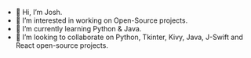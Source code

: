 - 👋 Hi, I’m Josh.
- 👀 I’m interested in working on Open-Source projects.
- 🌱 I’m currently learning Python & Java.
- 💞️ I’m looking to collaborate on Python, Tkinter, Kivy, Java, J-Swift and React open-source projects.

<!---
Bouza1/Bouza1 is a ✨ special ✨ repository because its `README.md` (this file) appears on your GitHub profile.
You can click the Preview link to take a look at your changes.
--->
